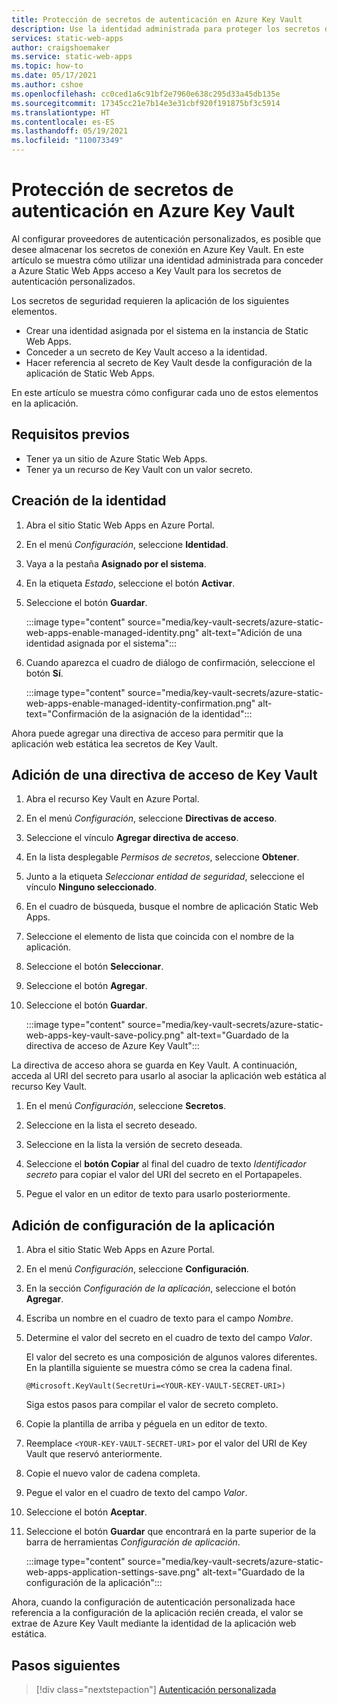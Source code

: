```yaml
---
title: Protección de secretos de autenticación en Azure Key Vault
description: Use la identidad administrada para proteger los secretos de autenticación en Azure Key Vault.
services: static-web-apps
author: craigshoemaker
ms.service: static-web-apps
ms.topic: how-to
ms.date: 05/17/2021
ms.author: cshoe
ms.openlocfilehash: cc0ced1a6c91bf2e7960e638c295d33a45db135e
ms.sourcegitcommit: 17345cc21e7b14e3e31cbf920f191875bf3c5914
ms.translationtype: HT
ms.contentlocale: es-ES
ms.lasthandoff: 05/19/2021
ms.locfileid: "110073349"
---
```

# <a name="securing-authentication-secrets-in-azure-key-vault"></a>Protección de secretos de autenticación en Azure Key Vault

Al configurar proveedores de autenticación personalizados, es posible que desee almacenar los secretos de conexión en Azure Key Vault. En este artículo se muestra cómo utilizar una identidad administrada para conceder a Azure Static Web Apps acceso a Key Vault para los secretos de autenticación personalizados.

Los secretos de seguridad requieren la aplicación de los siguientes elementos.

- Crear una identidad asignada por el sistema en la instancia de Static Web Apps.
- Conceder a un secreto de Key Vault acceso a la identidad.
- Hacer referencia al secreto de Key Vault desde la configuración de la aplicación de Static Web Apps.

En este artículo se muestra cómo configurar cada uno de estos elementos en la aplicación.

## <a name="prerequisites"></a>Requisitos previos

- Tener ya un sitio de Azure Static Web Apps.
- Tener ya un recurso de Key Vault con un valor secreto.

## <a name="create-identity"></a>Creación de la identidad

1. Abra el sitio Static Web Apps en Azure Portal.

1. En el menú _Configuración_, seleccione **Identidad**.

1. Vaya a la pestaña **Asignado por el sistema**.

1. En la etiqueta _Estado_, seleccione el botón **Activar**.

1. Seleccione el botón **Guardar**.

    :::image type="content" source="media/key-vault-secrets/azure-static-web-apps-enable-managed-identity.png" alt-text="Adición de una identidad asignada por el sistema":::

1. Cuando aparezca el cuadro de diálogo de confirmación, seleccione el botón **Sí**.

    :::image type="content" source="media/key-vault-secrets/azure-static-web-apps-enable-managed-identity-confirmation.png" alt-text="Confirmación de la asignación de la identidad":::

Ahora puede agregar una directiva de acceso para permitir que la aplicación web estática lea secretos de Key Vault.

## <a name="add-a-key-vault-access-policy"></a>Adición de una directiva de acceso de Key Vault

1. Abra el recurso Key Vault en Azure Portal.

1. En el menú _Configuración_, seleccione **Directivas de acceso**.

1. Seleccione el vínculo **Agregar directiva de acceso**.

1. En la lista desplegable _Permisos de secretos_, seleccione **Obtener**.

1. Junto a la etiqueta _Seleccionar entidad de seguridad_, seleccione el vínculo **Ninguno seleccionado**.

1. En el cuadro de búsqueda, busque el nombre de aplicación Static Web Apps.

1. Seleccione el elemento de lista que coincida con el nombre de la aplicación.

1. Seleccione el botón **Seleccionar**.

1. Seleccione el botón **Agregar**.

1. Seleccione el botón **Guardar**.

    :::image type="content" source="media/key-vault-secrets/azure-static-web-apps-key-vault-save-policy.png" alt-text="Guardado de la directiva de acceso de Azure Key Vault":::

La directiva de acceso ahora se guarda en Key Vault. A continuación, acceda al URI del secreto para usarlo al asociar la aplicación web estática al recurso Key Vault.

1. En el menú _Configuración_, seleccione **Secretos**.

1. Seleccione en la lista el secreto deseado.

1. Seleccione en la lista la versión de secreto deseada.

1. Seleccione el **botón Copiar** al final del cuadro de texto _Identificador secreto_ para copiar el valor del URI del secreto en el Portapapeles.

1. Pegue el valor en un editor de texto para usarlo posteriormente.

## <a name="add-application-setting"></a>Adición de configuración de la aplicación

1. Abra el sitio Static Web Apps en Azure Portal.

1. En el menú _Configuración_, seleccione **Configuración**.

1. En la sección _Configuración de la aplicación_, seleccione el botón **Agregar**.

1. Escriba un nombre en el cuadro de texto para el campo _Nombre_.

1. Determine el valor del secreto en el cuadro de texto del campo _Valor_.

    El valor del secreto es una composición de algunos valores diferentes. En la plantilla siguiente se muestra cómo se crea la cadena final.

    ```text
    @Microsoft.KeyVault(SecretUri=<YOUR-KEY-VAULT-SECRET-URI>)
    ```

    Siga estos pasos para compilar el valor de secreto completo.

1. Copie la plantilla de arriba y péguela en un editor de texto.

1. Reemplace `<YOUR-KEY-VAULT-SECRET-URI>` por el valor del URI de Key Vault que reservó anteriormente.

1. Copie el nuevo valor de cadena completa.

1. Pegue el valor en el cuadro de texto del campo _Valor_.

1. Seleccione el botón **Aceptar**.

1. Seleccione el botón **Guardar** que encontrará en la parte superior de la barra de herramientas _Configuración de aplicación_.

    :::image type="content" source="media/key-vault-secrets/azure-static-web-apps-application-settings-save.png" alt-text="Guardado de la configuración de la aplicación":::

Ahora, cuando la configuración de autenticación personalizada hace referencia a la configuración de la aplicación recién creada, el valor se extrae de Azure Key Vault mediante la identidad de la aplicación web estática.

## <a name="next-steps"></a>Pasos siguientes

> [!div class="nextstepaction"]
> [Autenticación personalizada](./authentication-custom.md)

